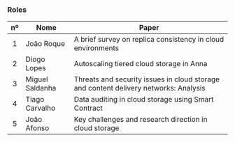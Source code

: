 ### Roles

| nº | Nome            | Paper                                                                                |
|:--:|-----------------|--------------------------------------------------------------------------------------|
|  1 | João Roque      | A brief survey on replica consistency in cloud environments                          |
|  2 | Diogo Lopes     | Autoscaling tiered cloud storage in Anna                                             |
|  3 | Miguel Saldanha | Threats and security issues in cloud storage and content delivery networks: Analysis |
|  4 | Tiago Carvalho  | Data auditing in cloud storage using Smart Contract                                  |
|  5 | João Afonso     | Key challenges and research direction in cloud storage                               |
